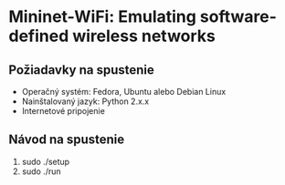 # Mininet-WiFi: Emulating software-defined wireless networks

## Požiadavky na spustenie
* Operačný systém: Fedora, Ubuntu alebo Debian Linux
* Nainštalovaný jazyk: Python 2.x.x
* Internetové pripojenie

## Návod na spustenie
1. sudo ./setup
2. sudo ./run
